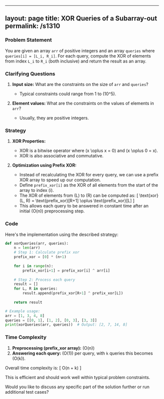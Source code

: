 
---
layout: page
title:  XOR Queries of a Subarray-out
permalink: /s1310
---

### Problem Statement

You are given an array `arr` of positive integers and an array `queries` where `queries[i] = [L_i, R_i]`. For each query, compute the XOR of elements from index `L_i` to `R_i` (both inclusive) and return the result as an array.

### Clarifying Questions

1. **Input size:** What are the constraints on the size of `arr` and `queries`?
   - Typical constraints could range from 1 to \(10^5\).

2. **Element values:** What are the constraints on the values of elements in `arr`?
   - Usually, they are positive integers.

### Strategy

1. **XOR Properties:**
   - XOR is a bitwise operator where \(x \oplus x = 0\) and \(x \oplus 0 = x\).
   - XOR is also associative and commutative.

2. **Optimization using Prefix XOR:**
   - Instead of recalculating the XOR for every query, we can use a prefix XOR array to speed up our computation.
   - Define `prefix_xor[i]` as the XOR of all elements from the start of the array to index \(i\).
   - The XOR of elements from \(L\) to \(R\) can be computed as:
     \[
     \text{xor}(L, R) = \text{prefix\_xor}[R+1] \oplus \text{prefix\_xor}[L]
     \]
   - This allows each query to be answered in constant time after an initial \(O(n)\) preprocessing step.

### Code

Here's the implementation using the described strategy:

```python
def xorQueries(arr, queries):
    n = len(arr)
    # Step 1: Calculate prefix xor
    prefix_xor = [0] * (n+1)
    
    for i in range(n):
        prefix_xor[i+1] = prefix_xor[i] ^ arr[i]
    
    # Step 2: Process each query
    result = []
    for L, R in queries:
        result.append(prefix_xor[R+1] ^ prefix_xor[L])
    
    return result

# Example usage:
arr = [1, 3, 4, 8]
queries = [[0, 1], [1, 2], [0, 3], [3, 3]]
print(xorQueries(arr, queries))  # Output: [2, 7, 14, 8]
```

### Time Complexity

1. **Preprocessing (prefix_xor array):** \(O(n)\)
2. **Answering each query:** \(O(1)\) per query, with `k` queries this becomes \(O(k)\).

Overall time complexity is:
\[ O(n + k) \]

This is efficient and should work well within typical problem constraints.

Would you like to discuss any specific part of the solution further or run additional test cases?